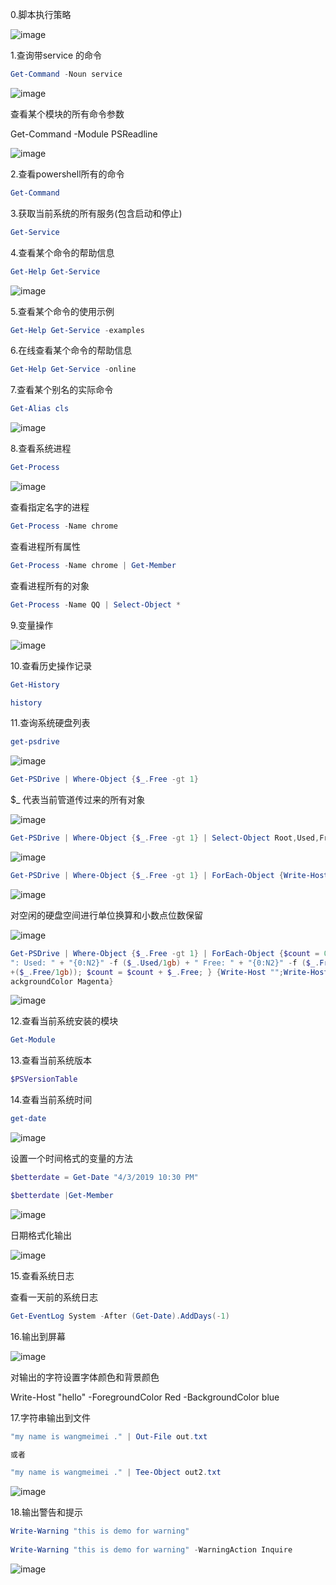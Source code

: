 0.脚本执行策略

![image](./static/get-executionpolicy.jpg)

1.查询带service 的命令
```powershell
Get-Command -Noun service
```
![image](./static/get-command.jpg)

查看某个模块的所有命令参数

Get-Command -Module PSReadline

![image](./static/get-command02.jpg)


2.查看powershell所有的命令
```powershell
Get-Command
```
3.获取当前系统的所有服务(包含启动和停止)
```powershell
Get-Service
```
4.查看某个命令的帮助信息
```powershell
Get-Help Get-Service
```
![image](./static/get-help.jpg)

5.查看某个命令的使用示例
```powershell
Get-Help Get-Service -examples
```
6.在线查看某个命令的帮助信息
```powershell
Get-Help Get-Service -online
```
7.查看某个别名的实际命令
```powershell
Get-Alias cls
```
![image](./static/get-alias.jpg)

8.查看系统进程
```powershell
Get-Process
```
![image](./static/get-process.jpg)

查看指定名字的进程
```powershell
Get-Process -Name chrome
```
查看进程所有属性
```powershell
Get-Process -Name chrome | Get-Member
```
查看进程所有的对象
```powershell
Get-Process -Name QQ | Select-Object *
```
9.变量操作

![image](./static/methods.jpg)

10.查看历史操作记录
```powershell
Get-History

history
```
11.查询系统硬盘列表
```powershell
get-psdrive
```
![image](./static/get-psdrive.jpg)
```powershell
Get-PSDrive | Where-Object {$_.Free -gt 1}
```
 $_ 代表当前管道传过来的所有对象

![image](./static/get-psdrive02.jpg)
```powershell
Get-PSDrive | Where-Object {$_.Free -gt 1} | Select-Object Root,Used,Free
```
![image](./static/get-psdrive03.jpg)

```powershell
Get-PSDrive | Where-Object {$_.Free -gt 1} | ForEach-Object {Write-Host "Free Space for" $_.root "is"  $_.Free -ForegroundColor green}
```

![image](./static/get-psdrive04.jpg)

对空闲的硬盘空间进行单位换算和小数点位数保留

![image](./static/get-psdrive05.jpg)

```powershell
Get-PSDrive | Where-Object {$_.Free -gt 1} | ForEach-Object {$count = 0; Write-Host "";}  {$_.Name
": Used: " + "{0:N2}" -f ($_.Used/1gb) + " Free: " + "{0:N2}" -f ($_.Free/1gb) + " Total: " + "{0:N2}" -f (($_.Used/1g
+($_.Free/1gb)); $count = $count + $_.Free; } {Write-Host "";Write-Host "Total Free Space" ("{0:N2}" -f ($count/1gb))
ackgroundColor Magenta}
```
![image](./static/get-psdrive06.jpg)


12.查看当前系统安装的模块
```powershell
Get-Module
```

13.查看当前系统版本
```powershell
$PSVersionTable
```

14.查看当前系统时间
```powershell
get-date
```
![image](./static/get-date.jpg)

设置一个时间格式的变量的方法
```powershell
$betterdate = Get-Date "4/3/2019 10:30 PM"

$betterdate |Get-Member
```

![image](./static/get-date02.jpg)

日期格式化输出

![image](./static/get-date03.jpg)


15.查看系统日志

查看一天前的系统日志
```powershell
Get-EventLog System -After (Get-Date).AddDays(-1)
```

16.输出到屏幕

![image](./static/write-host.jpg)

对输出的字符设置字体颜色和背景颜色

Write-Host "hello" -ForegroundColor Red -BackgroundColor blue

17.字符串输出到文件
```powershell
"my name is wangmeimei ." | Out-File out.txt

或者

"my name is wangmeimei ." | Tee-Object out2.txt
```
![image](./static/out-file.jpg)

18.输出警告和提示
```powershell
Write-Warning "this is demo for warning"
 
Write-Warning "this is demo for warning" -WarningAction Inquire
```
![image](./static/write-warning.jpg)



 
 






























